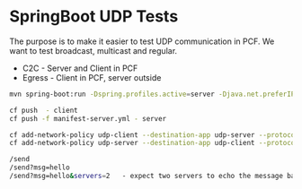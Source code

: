# SpringBoot UDP Tests

The purpose is to make it easier to test UDP communication in PCF. We want to test broadcast, multicast and regular.

* C2C - Server and Client in PCF
* Egress - Client in PCF, server outside

```bash
mvn spring-boot:run -Dspring.profiles.active=server -Djava.net.preferIPv4Stack=true -Dserver.port=8181

cf push  - client
cf push -f manifest-server.yml - server

cf add-network-policy udp-client --destination-app udp-server --protocol udp --port 4446
cf add-network-policy udp-server --destination-app udp-client --protocol udp --port 4446

/send
/send?msg=hello
/send?msg=hello&servers=2   - expect two servers to echo the message back
```